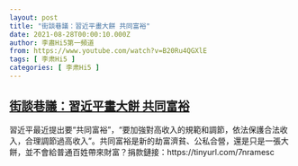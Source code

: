 ```yaml
---
layout: post
title: "街談巷議：習近平畫大餅 共同富裕"
date: 2021-08-28T00:00:10.000Z
author: 李肅Hi5第一頻道
from: https://www.youtube.com/watch?v=B20Ru4QGXlE
tags: [ 李肃Hi5 ]
categories: [ 李肃Hi5 ]
---
```

<!--1630108810000-->
[街談巷議：習近平畫大餅 共同富裕](https://www.youtube.com/watch?v=B20Ru4QGXlE)
------

<div>
習近平最近提出要“共同富裕”，“要加強對高收入的規範和調節，依法保護合法收入，合理調節過高收入”。共同富裕是新的劫富濟貧、公私合營，還是只是一張大餅，並不會給普通百姓帶來財富？捐款鏈接：https://tinyurl.com/7nramesc
</div>

